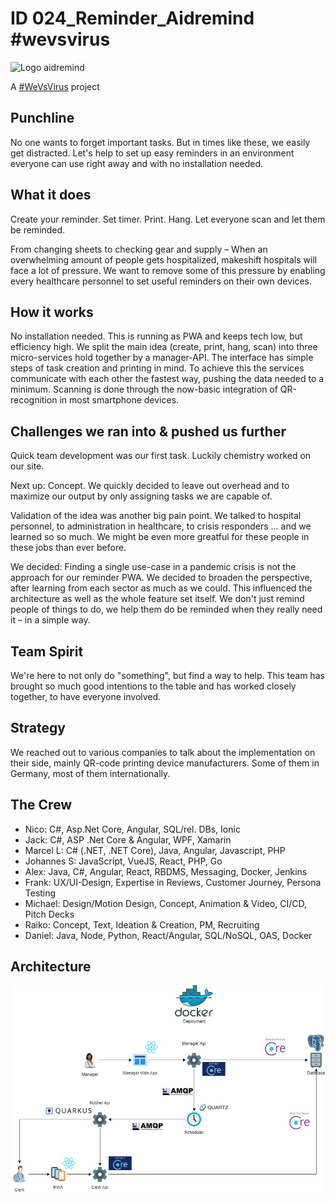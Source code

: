 # ID 024_Reminder_Aidremind #wevsvirus
![Logo aidremind](https://raw.githubusercontent.com/tntwist/reminder-caremind/master/images/aidremind_big.jpg)

A [#WeVsVirus](https://wirvsvirushackathon.org/) project
<!-- ![Logo wevsvirus](https://raw.githubusercontent.com/tntwist/reminder-caremind/master/images/wevsvirus_projekt_01_weiss.png) -->

## Punchline

No one wants to forget important tasks. But in times like these, we easily get distracted. Let's help to set up easy reminders in an environment everyone can use right away and with no installation needed.

## What it does

Create your reminder. Set timer. Print. Hang. Let everyone scan and let them be reminded.

From changing sheets to checking gear and supply – When an overwhelming amount of people gets hospitalized, makeshift hospitals will face a lot of pressure. We want to remove some of this pressure by enabling every healthcare personnel to set useful reminders on their own devices.

## How it works

No installation needed. This is running as PWA and keeps tech low, but efficiency high. We split the main idea (create, print, hang, scan) into three micro-services hold together by a manager-API. The interface has simple steps of task creation and printing in mind. To achieve this the services communicate with each other the fastest way, pushing the data needed to a minimum. Scanning is done through the now-basic integration of QR-recognition in most smartphone devices.

## Challenges we ran into & pushed us further

Quick team development was our first task. Luckily chemistry worked on our site.

Next up: Concept. We quickly decided to leave out overhead and to maximize our output by only assigning tasks we are capable of.

Validation of the idea was another big pain point. We talked to hospital personnel, to administration in healthcare, to crisis responders ... and we learned so so much. We might be even more greatful for these people in these jobs than ever before.

We decided: Finding a single use-case in a pandemic crisis is not the approach for our reminder PWA. We decided to broaden the perspective, after learning from each sector as much as we could. This influenced the architecture as well as the whole feature set itself. We don't just remind people of things to do, we help them do be reminded when they really need it – in a simple way.

## Team Spirit

We're here to not only do "something", but find a way to help. This team has brought so much good intentions to the table and has worked closely together, to have everyone involved.

## Strategy

We reached out to various companies to talk about the implementation on their side, mainly QR-code printing device manufacturers. Some of them in Germany, most of them internationally.

## The Crew

- Nico: C#, Asp.Net Core, Angular, SQL/rel. DBs, Ionic
- Jack: C#, ASP .Net Core & Angular, WPF, Xamarin
- Marcel L: C# (.NET, .NET Core), Java, Angular, Javascript, PHP
- Johannes S: JavaScript, VueJS, React, PHP, Go
- Alex: Java, C#, Angular, React, RBDMS, Messaging, Docker, Jenkins
- Frank: UX/UI-Design, Expertise in Reviews, Customer Journey, Persona Testing
- Michael: Design/Motion Design, Concept, Animation & Video, CI/CD, Pitch Decks
- Raiko: Concept, Text, Ideation & Creation, PM, Recruiting
- Daniel: Java, Node, Python, React/Angular, SQL/NoSQL, OAS, Docker


## Architecture
![Architecture](https://raw.githubusercontent.com/tntwist/aidremind/master/images/aidreminder-architecture.jpg)